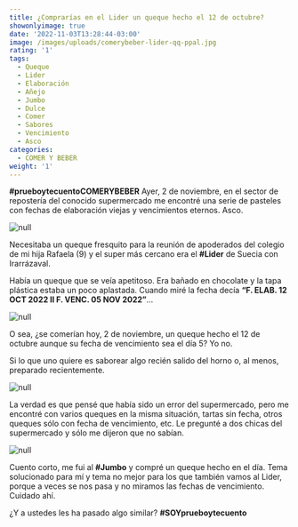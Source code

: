 ```yaml
---
title: ¿Comprarías en el Lider un queque hecho el 12 de octubre?
showonlyimage: true
date: '2022-11-03T13:28:44-03:00'
image: /images/uploads/comerybeber-lider-qq-ppal.jpg
rating: '1'
tags:
  - Queque
  - Lider
  - Elaboración
  - Añejo
  - Jumbo
  - Dulce
  - Comer
  - Sabores
  - Vencimiento
  - Asco
categories:
  - COMER Y BEBER
weight: '1'
---
```

**\#prueboytecuentoCOMERYBEBER** Ayer, 2 de noviembre, en el sector de repostería del conocido supermercado me encontré una serie de pasteles con fechas de elaboración viejas y vencimientos eternos. Asco.

<!--more-->

![null](/images/uploads/comerybeber-lider-qq-ppal.jpg)

Necesitaba un queque fresquito para la reunión de apoderados del colegio de mi hija Rafaela (9) y el super más cercano era el **\#Lider** de Suecia con Irarrázaval.

Había un queque que se veía apetitoso. Era bañado en chocolate y la tapa plástica estaba un poco aplastada. Cuando miré la fecha decía **“F. ELAB. 12 OCT 2022 II F. VENC. 05 NOV 2022”**… 

![null](/images/uploads/comerybeber-lider-qq-2.jpg)

O sea, ¿se comerían hoy, 2 de noviembre, un queque hecho el 12 de octubre aunque su fecha de vencimiento sea el día 5? Yo no.

Si lo que uno quiere es saborear algo recién salido del horno o, al menos, preparado recientemente.

![null](/images/uploads/comerybeber-lider-qq3.jpg)

La verdad es que pensé que había sido un error del supermercado, pero me encontré con varios queques en la misma situación, tartas sin fecha, otros queques sólo con fecha de vencimiento, etc. Le pregunté a dos chicas del supermercado y sólo me dijeron que no sabían.

![null](/images/uploads/comerybeber-lider-qq-jumbo.jpg)

Cuento corto, me fui al **\#Jumbo** y compré un queque hecho en el día. Tema solucionado para mí y tema no mejor para los que también vamos al Lider, porque a veces se nos pasa y no miramos las fechas de vencimiento. Cuidado ahí.

¿Y a ustedes les ha pasado algo similar? **\#SOYprueboytecuento**

